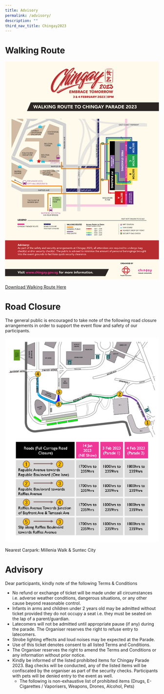```yaml
---
title: Advisory
permalink: /advisory/
description: ""
third_nav_title: Chingay2023
---
```

# Walking Route
![](/images/whats-on/Chingay%202023%20Walking%20Route%20Map%20w%20Advisory(FreeStanding).png)

[Download Walking Route Here](/files/whats-on/Chingay%202023%20Walking%20Route%20Map%20w%20Advisory(FreeStanding).pdf)

# Road Closure

The general public is encouraged to take note of the following road closure arrangements in order to support the event flow and safety of our participants. 

<div><img src="/images/whats-on/RoadClosure.png"></div>

Nearest Carpark: Millenia Walk & Suntec City

# Advisory

Dear participants, kindly note of the following Terms & Conditions

* No refund or exchange of ticket will be made under all circumstances i.e. adverse weather conditions, dangerous situations, or any other cause beyond reasonable control.
*   Infants in arms and children under 2 years old may be admitted without ticket provided they do not occupy a seat i.e. they must be seated on the lap of a parent/guardian.
*   Latecomers will not be admitted until appropriate pause (if any) during the parade. The Organiser reserves the right to refuse entry to latecomers.
*   Strobe lighting effects and loud noises may be expected at the Parade.
*   Use of this ticket denotes consent to all listed Terms and Conditions.
*   The Organiser reserves the right to amend the Terms and Conditions or any information without prior notice.
* Kindly be informed of the listed prohibited items for Chingay Parade 2023. Bag checks will be conducted, any of the listed items will be confiscated by the organiser as part of the security checks. Participants with pets will be denied entry to the event as well.
	* The following is non-exhaustive list of prohibited items (Drugs, E-Cigarettes / Vaporisers, Weapons, Drones, Alcohol, Pets)